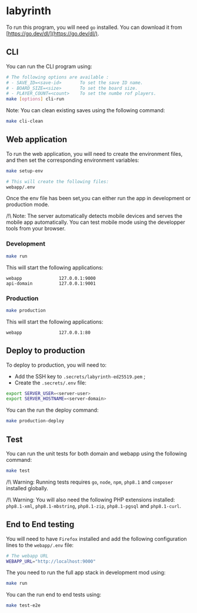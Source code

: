 # labyrinth

To run this program, you will need `go` installed. You can download it from [https://go.dev/dl/](https://go.dev/dl/).

## CLI

You can run the CLI program using:

```sh
# The following options are available :
# - SAVE_ID=<save-id>       To set the save ID name.
# - BOARD_SIZE=<size>       To set the board size.
# - PLAYER_COUNT=<count>    To set the numbe rof players.
make [options] cli-run
```

Note: You can clean existing saves using the following command:

```sh
make cli-clean
```

## Web application

To run the web application, you will need to create the environment files, and then set the corresponding environment
variables:

```sh
make setup-env

# This will create the following files:
webapp/.env
```

Once the env file has been set,you can either run the app in development or production mode.

/!\ Note: The server automatically detects mobile devices and serves the mobile app automatically. You can test mobile mode using the developper tools from your browser.

### Development

```sh
make run
```

This will start the following applications:

```
webapp              127.0.0.1:9000
api-domain          127.0.0.1:9001
```

### Production

```sh
make production
```

This will start the following applications:

```
webapp              127.0.0.1:80
```

## Deploy to production

To deploy to production, you will need to:

- Add the SSH key to `.secrets/labyrinth-ed25519.pem` ;
- Create the `.secrets/.env` file:

```sh
export SERVER_USER=<server-user>
export SERVER_HOSTNAME=<server-domain>
```

You can the run the deploy command:

```sh
make production-deploy
```

## Test

You can run the unit tests for both domain and webapp using the following command:

```sh
make test
```

/!\ Warning: Running tests requires `go`, `node`, `npm`, `php8.1` and `composer` installed globally.

/!\ Warning: You will also need the following PHP extensions installed: `php8.1-xml`, `php8.1-mbstring`, `php8.1-zip`,
`php8.1-pgsql` and `php8.1-curl`.

## End to End testing

You will need to have `Firefox` installed and add the following configuration lines to the `webapp/.env` file:

```sh
# The webapp URL
WEBAPP_URL="http://localhost:9000"
```

The you need to run the full app stack in development mod using:

```sh
make run
```

You can the run end to end tests using:

```sh
make test-e2e
```
